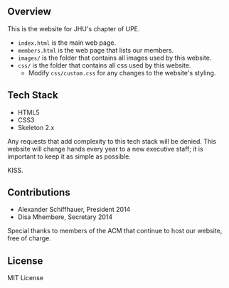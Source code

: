 ## Overview

This is the website for JHU's chapter of UPE.

* `index.html` is the main web page.
* `members.html` is the web page that lists our members.
* `images/` is the folder that contains all images used by this website.
* `css/` is the folder that contains all css used by this website.
    - Modify `css/custom.css` for any changes to the website's styling.

## Tech Stack

* HTML5
* CSS3
* Skeleton 2.x

Any requests that add complexity to this tech stack will be denied. This website will change hands every year to a new executive staff; it is important to keep it as simple as possible.

KISS.

## Contributions

* Alexander Schiffhauer, President 2014
* Disa Mhembere, Secretary 2014

Special thanks to members of the ACM that continue to host our website, free of charge.

## License

MIT License
